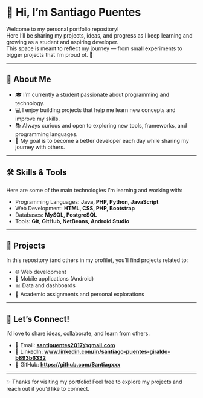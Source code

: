 # 👋 Hi, I’m Santiago Puentes

Welcome to my personal portfolio repository!  
Here I’ll be sharing my projects, ideas, and progress as I keep learning and growing as a student and aspiring developer.  
This space is meant to reflect my journey — from small experiments to bigger projects that I’m proud of. 🚀  

---

## 🌱 About Me  
- 🎓 I’m currently a student passionate about programming and technology.  
- 💻 I enjoy building projects that help me learn new concepts and improve my skills.  
- 📚 Always curious and open to exploring new tools, frameworks, and programming languages.  
- 🎯 My goal is to become a better developer each day while sharing my journey with others.  

---

## 🛠️ Skills & Tools  
Here are some of the main technologies I’m learning and working with:  
- Programming Languages: **Java, PHP, Python, JavaScript**  
- Web Development: **HTML, CSS, PHP, Bootstrap**  
- Databases: **MySQL, PostgreSQL**  
- Tools: **Git, GitHub, NetBeans, Android Studio**  

---

## 📂 Projects  
In this repository (and others in my profile), you’ll find projects related to:  
- 🌐 Web development  
- 📱 Mobile applications (Android)  
- 📊 Data and dashboards  
- 🧩 Academic assignments and personal explorations  

---

## 🤝 Let’s Connect!  
I’d love to share ideas, collaborate, and learn from others.  
- 📧 Email: **santipuentes2017@gmail.com**  
- 💼 LinkedIn: **www.linkedin.com/in/santiago-puentes-giraldo-b893b6332**  
- 🐙 GitHub: **https://github.com/Santiagxxx**  

---

✨ Thanks for visiting my portfolio! Feel free to explore my projects and reach out if you’d like to connect.  

